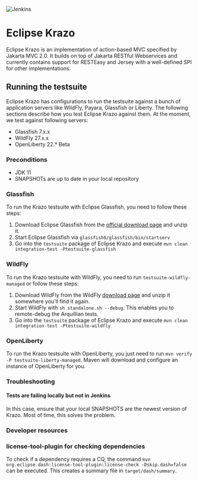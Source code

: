 ![Jenkins](https://img.shields.io/jenkins/build?jobUrl=https%3A%2F%2Fci.eclipse.org%2Fkrazo%2Fjob%2Fkrazo-ci%2Fjob%2Fmaster%2F)

# Eclipse Krazo

Eclipse Krazo is an implementation of action-based MVC specified by Jakarta MVC 2.0. It builds on top of Jakarta RESTful Webservices 
and currently contains support for RESTEasy and Jersey with a well-defined SPI for other implementations.

## Running the testsuite

Eclipse Krazo has configurations to run the testsuite against a bunch of application servers like WildFly, Payara, Glassfish or Liberty.
The following sections describe how you test Eclipse Krazo against them. At the moment, we test against following servers:

- Glassfish 7.x.x
- WildFly 27.x.x
- OpenLiberty 22.* Beta

### Preconditions
- JDK 11
- SNAPSHOTs are up to date in your local repository

### Glassfish
To run the Krazo testsuite with Eclipse Glassfish, you need to follow these steps:

1. Download Eclipse Glassfish from the [official download page](https://glassfish.org/download) and unzip it.
2. Start Eclipse Glassfish via `glassfish6/glassfish/bin/startserv`
3. Go into the `testsuite` package of Eclipse Krazo and execute `mvn clean integration-test -Ptestsuite-glassfish`

### WildFly
To run the Krazo testsuite with WildFly, you need to run `testsuite-wildfly-managed` or follow these steps:

1. Download WildFly from the WildFly [download page](https://wildfly.org/downloads/) and unzip it somewhere you'll find it again.
2. Start WildFly with `sh standalone.sh --debug`. This enables you to remote-debug the Arquillian tests.
3. Go into the `testsuite` package of Eclipse Krazo and execute `mvn clean integration-test -Ptestsuite-wildfly`

### OpenLiberty
To run the Krazo testsuite with OpenLiberty, you just need to run `mvn verify -P testsuite-liberty-managed`. Maven
will download and configure an instance of OpenLiberty for you.

### Troubleshooting

#### Tests are failing locally but not in Jenkins
In this case, ensure that your local SNAPSHOTS are the newest version of Krazo. Most of time, this solves the problem.

### Developer resources

### license-tool-plugin for checking dependencies

To check if a dependency requires a CQ, the command `mvn org.eclipse.dash:license-tool-plugin:license-check -Dskip.dash=false` can be executed. This creates a summary file in `target/dash/summary`.
